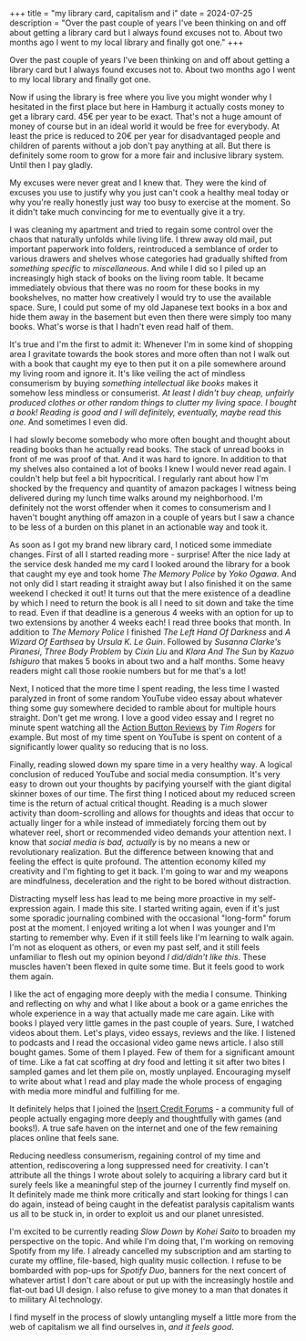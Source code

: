 +++
title = "my library card, capitalism and i"
date = 2024-07-25
description = "Over the past couple of years I've been thinking on and off about getting a library card but I always found excuses not to. About two months ago I went to my local library and finally got one."
+++

Over the past couple of years I've been thinking on and off about getting a library card but I always found excuses not to. About two months ago I went to my local library and finally got one.

Now if using the library is free where you live you might wonder why I hesitated in the first place but here in Hamburg it actually costs money to get a library card. 45€ per year to be exact. That's not a huge amount of money of course but in an ideal world it would be free for everybody. At least the price is reduced to 20€ per year for disadvantaged people and children of parents without a job don't pay anything at all. But there is definitely some room to grow for a more fair and inclusive library system. Until then I pay gladly.

My excuses were never great and I knew that. They were the kind of excuses you use to justify why you just can't cook a healthy meal today or why you're really honestly just way too busy to exercise at the moment. So it didn't take much convincing for me to eventually give it a try.

I was cleaning my apartment and tried to regain some control over the chaos that naturally unfolds while living life. I threw away old mail, put important paperwork into folders, reintroduced a semblance of order to various drawers and shelves whose categories had gradually shifted from _something specific_ to _miscellaneous_. And while I did so I piled up an increasingly high stack of books on the living room table. It became immediately obvious that there was no room for these books in my bookshelves, no matter how creatively I would try to use the available space. Sure, I could put some of my old Japanese text books in a box and hide them away in the basement but even then there were simply too many books. What's worse is that I hadn't even read half of them.

It's true and I'm the first to admit it: Whenever I'm in some kind of shopping area I gravitate towards the book stores and more often than not I walk out with a book that caught my eye to then put it on a pile somewhere around my living room and ignore it. It's like veiling the act of mindless consumerism by buying _something intellectual like books_ makes it somehow less mindless or consumerist. _At least I didn't buy cheap, unfairly produced clothes or other random things to clutter my living space. I bought a book! Reading is good and I will definitely, eventually, maybe read this one._ And sometimes I even did.

I had slowly become somebody who more often bought and thought about reading books than he actually read books. The stack of unread books in front of me was proof of that. And it was hard to ignore. In addition to that my shelves also contained a lot of books I knew I would never read again. I couldn't help but feel a bit hypocritical. I regularly rant about how I'm shocked by the frequency and quantity of amazon packages I witness being delivered during my lunch time walks around my neighborhood. I'm definitely not the worst offender when it comes to consumerism and I haven't bought anything off amazon in a couple of years but I saw a chance to be less of a burden on this planet in an actionable way and took it.

As soon as I got my brand new library card, I noticed some immediate changes. First of all I started reading more - surprise! After the nice lady at the service desk handed me my card I looked around the library for a book that caught my eye and took home _The Memory Police_ by _Yoko Ogawa_. And not only did I start reading it straight away but I also finished it on the same weekend I checked it out! It turns out that the mere existence of a deadline by which I need to return the book is all I need to sit down and take the time to read. Even if that deadline is a generous 4 weeks with an option for up to two extensions by another 4 weeks each! I read three books that month. In addition to _The Memory Police_ I finished _The Left Hand Of Darkness_ and _A Wizard Of Earthsea_ by _Ursula K. Le Guin_. Followed by _Susanna Clarke's Piranesi_, _Three Body Problem_ by _Cixin Liu_ and _Klara And The Sun_ by _Kazuo Ishiguro_ that makes 5 books in about two and a half months. Some heavy readers might call those rookie numbers but for me that's a lot!

Next, I noticed that the more time I spent reading, the less time I wasted paralyzed in front of some random YouTube video essay about whatever thing some guy somewhere decided to ramble about for multiple hours straight. Don't get me wrong. I love a good video essay and I regret no minute spent watching all the [Action Button Reviews](https://www.youtube.com/@ActionButton/videos) by _Tim Rogers_ for example. But most of my time spent on YouTube is spent on content of a significantly lower quality so reducing that is no loss.

Finally, reading slowed down my spare time in a very healthy way. A logical conclusion of reduced YouTube and social media consumption. It's very easy to drown out your thoughts by pacifying yourself with the giant digital skinner boxes of our time. The first thing I noticed about my reduced screen time is the return of actual critical thought. Reading is a much slower activity than doom-scrolling and allows for thoughts and ideas that occur to actually linger for a while instead of immediately forcing them out by whatever reel, short or recommended video demands your attention next. I know that _social media is bad, actually_ is by no means a new or revolutionary realization. But the difference between knowing that and feeling the effect is quite profound. The attention economy killed my creativity and I'm fighting to get it back. I'm going to war and my weapons are mindfulness, deceleration and the right to be bored without distraction.

Distracting myself less has lead to me being more proactive in my self-expression again. I made this site. I started writing again, even if it's just some sporadic journaling combined with the occasional "long-form" forum post at the moment. I enjoyed writing a lot when I was younger and I'm starting to remember why. Even if it still feels like I'm learning to walk again. I'm not as eloquent as others, or even my past self, and it still feels unfamiliar to flesh out my opinion beyond _I did/didn't like this_. These muscles haven't been flexed in quite some time. But it feels good to work them again.

I like the act of engaging more deeply with the media I consume. Thinking and reflecting on why and what I like about a book or a game enriches the whole experience in a way that actually made me care again. Like with books I played very little games in the past couple of years. Sure, I watched videos about them. Let's plays, video essays, reviews and the like. I listened to podcasts and I read the occasional video game news article. I also still bought games. Some of them I played. Few of them for a significant amount of time. Like a fat cat scoffing at dry food and letting it sit after two bites I sampled games and let them pile on, mostly unplayed. Encouraging myself to write about what I read and play made the whole process of engaging with media more mindful and fulfilling for me.

It definitely helps that I joined the [Insert Credit Forums](https://forums.insertcredit.com/) - a community full of people actually engaging more deeply and thoughtfully with games (and books!). A true safe haven on the internet and one of the few remaining places online that feels sane.

Reducing needless consumerism, regaining control of my time and attention, rediscovering a long suppressed need for creativity. I can't attribute all the things I wrote about solely to acquiring a library card but it surely feels like a meaningful step of the journey I currently find myself on. It definitely made me think more critically and start looking for things I can do again, instead of being caught in the defeatist paralysis capitalism wants us all to be stuck in, in order to exploit us and our planet unresisted.

I'm excited to be currently reading _Slow Down_ by _Kohei Saito_ to broaden my perspective on the topic. And while I'm doing that, I'm working on removing Spotify from my life. I already cancelled my subscription and am starting to curate my offline, file-based, high quality music collection. I refuse to be bombarded with pop-ups for _Spotify Duo_, banners for the next concert of whatever artist I don't care about or put up with the increasingly hostile and flat-out bad UI design. I also refuse to give money to a man that donates it to military AI technology.

I find myself in the process of slowly untangling myself a little more from the web of capitalism we all find ourselves in, _and it feels good_.
